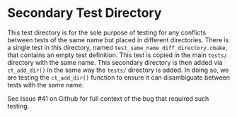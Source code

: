 # Secondary Test Directory
This test directory is for the sole purpose of testing for
any conflicts between tests of the same name but placed in different directories.
There is a single test in this directory, named `test_same_name_diff_directory.cmake`,
that contains an empty test definition. This test is copied in the main
`tests/` directory with the same name. This secondary directory is then added
via `ct_add_dir()` in the same way the `tests/` directory is added.
In doing so, we are testing the `ct_add_dir()` function to ensure
it can disambiguate between tests with the same name.

See Issue #41 on Github for full context of the bug that required such testing.